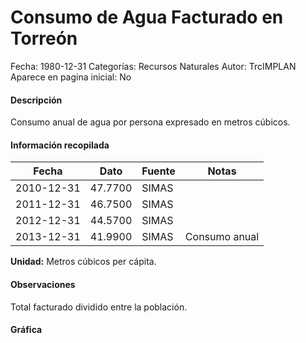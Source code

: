 Consumo de Agua Facturado en Torreón
=====

Fecha: 1980-12-31
Categorías: Recursos Naturales
Autor: TrcIMPLAN
Aparece en pagina inicial: No

#### Descripción

Consumo anual de agua por persona expresado en metros cúbicos.

#### Información recopilada

<table class="table table-hover table-bordered matriz">
<thead>
<tr>
<th>Fecha</th>
<th>Dato</th>
<th>Fuente</th>
<th>Notas</th>
</tr>
</thead>
<tbody>
<tr>
<td>2010-12-31</td>
<td class="derecha">47.7700</td>
<td>SIMAS</td>
<td></td>
</tr>
<tr>
<td>2011-12-31</td>
<td class="derecha">46.7500</td>
<td>SIMAS</td>
<td></td>
</tr>
<tr>
<td>2012-12-31</td>
<td class="derecha">44.5700</td>
<td>SIMAS</td>
<td></td>
</tr>
<tr>
<td>2013-12-31</td>
<td class="derecha">41.9900</td>
<td>SIMAS</td>
<td>Consumo anual</td>
</tr>
</tbody>
</table>

<b>Unidad:</b> Metros cúbicos per cápita.

#### Observaciones

Total facturado dividido entre la población.

#### Gráfica

<div id="Morrisgnjgwvlg" class="grafica"></div>
<script>
new Morris.Line({
element: 'Morrisgnjgwvlg',
data: [{ fecha: '2010-12-31', dato: 47.7700 },{ fecha: '2011-12-31', dato: 46.7500 },{ fecha: '2012-12-31', dato: 44.5700 },{ fecha: '2013-12-31', dato: 41.9900 }],
xkey: 'fecha',
ykeys: ['dato'],
labels: ['Dato'],
lineColors: ['#FF5B02'],
xLabelFormat: function(d) { return d.getDate()+'/'+(d.getMonth()+1)+'/'+d.getFullYear(); },
dateFormat: function(ts) { var d = new Date(ts); return d.getDate() + '/' + (d.getMonth() + 1) + '/' + d.getFullYear(); }
});
</script>


